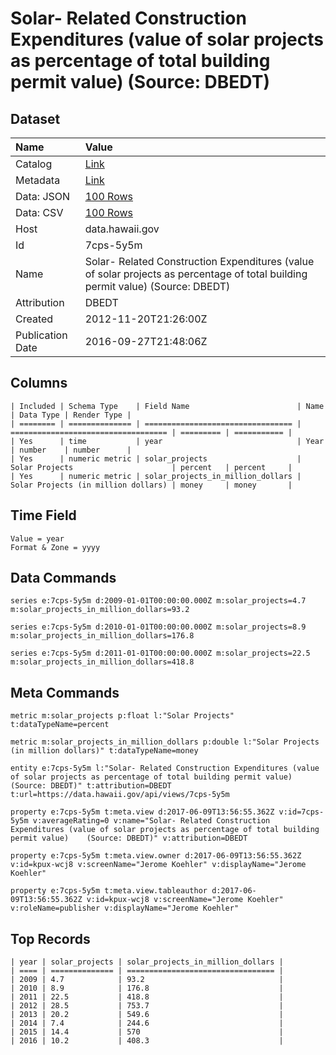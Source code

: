 # Solar- Related Construction Expenditures (value of solar projects as percentage of total building permit value) (Source: DBEDT)

## Dataset

| Name | Value |
| :--- | :---- |
| Catalog | [Link](https://catalog.data.gov/dataset/solar-related-construction-projects-based-on-percent-of-total-construction-expenditures-so-54d17) |
| Metadata | [Link](https://data.hawaii.gov/api/views/7cps-5y5m) |
| Data: JSON | [100 Rows](https://data.hawaii.gov/api/views/7cps-5y5m/rows.json?max_rows=100) |
| Data: CSV | [100 Rows](https://data.hawaii.gov/api/views/7cps-5y5m/rows.csv?max_rows=100) |
| Host | data.hawaii.gov |
| Id | 7cps-5y5m |
| Name | Solar- Related Construction Expenditures (value of solar projects as percentage of total building permit value) (Source: DBEDT) |
| Attribution | DBEDT |
| Created | 2012-11-20T21:26:00Z |
| Publication Date | 2016-09-27T21:48:06Z |

## Columns

```ls
| Included | Schema Type    | Field Name                        | Name                                | Data Type | Render Type |
| ======== | ============== | ================================= | =================================== | ========= | =========== |
| Yes      | time           | year                              | Year                                | number    | number      |
| Yes      | numeric metric | solar_projects                    | Solar Projects                      | percent   | percent     |
| Yes      | numeric metric | solar_projects_in_million_dollars | Solar Projects (in million dollars) | money     | money       |
```

## Time Field

```ls
Value = year
Format & Zone = yyyy
```

## Data Commands

```ls
series e:7cps-5y5m d:2009-01-01T00:00:00.000Z m:solar_projects=4.7 m:solar_projects_in_million_dollars=93.2

series e:7cps-5y5m d:2010-01-01T00:00:00.000Z m:solar_projects=8.9 m:solar_projects_in_million_dollars=176.8

series e:7cps-5y5m d:2011-01-01T00:00:00.000Z m:solar_projects=22.5 m:solar_projects_in_million_dollars=418.8
```

## Meta Commands

```ls
metric m:solar_projects p:float l:"Solar Projects" t:dataTypeName=percent

metric m:solar_projects_in_million_dollars p:double l:"Solar Projects (in million dollars)" t:dataTypeName=money

entity e:7cps-5y5m l:"Solar- Related Construction Expenditures (value of solar projects as percentage of total building permit value)    (Source: DBEDT)" t:attribution=DBEDT t:url=https://data.hawaii.gov/api/views/7cps-5y5m

property e:7cps-5y5m t:meta.view d:2017-06-09T13:56:55.362Z v:id=7cps-5y5m v:averageRating=0 v:name="Solar- Related Construction Expenditures (value of solar projects as percentage of total building permit value)    (Source: DBEDT)" v:attribution=DBEDT

property e:7cps-5y5m t:meta.view.owner d:2017-06-09T13:56:55.362Z v:id=kpux-wcj8 v:screenName="Jerome Koehler" v:displayName="Jerome Koehler"

property e:7cps-5y5m t:meta.view.tableauthor d:2017-06-09T13:56:55.362Z v:id=kpux-wcj8 v:screenName="Jerome Koehler" v:roleName=publisher v:displayName="Jerome Koehler"
```

## Top Records

```ls
| year | solar_projects | solar_projects_in_million_dollars | 
| ==== | ============== | ================================= | 
| 2009 | 4.7            | 93.2                              | 
| 2010 | 8.9            | 176.8                             | 
| 2011 | 22.5           | 418.8                             | 
| 2012 | 28.5           | 753.7                             | 
| 2013 | 20.2           | 549.6                             | 
| 2014 | 7.4            | 244.6                             | 
| 2015 | 14.4           | 570                               | 
| 2016 | 10.2           | 408.3                             | 
```